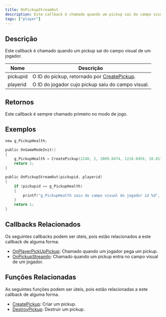 ```yaml
---
title: OnPickupStreamOut
description: Este callback é chamado quando um pickup sai do campo visual de um jogador.
tags: ["player"]
---
```


<VersionWarn name='callback' version='omp v1.1.0.2612' />

## Descrição

Este callback é chamado quando um pickup sai do campo visual de um jogador.

| Nome     | Descrição                                                                |
|----------|--------------------------------------------------------------------------|
| pickupid | O ID do pickup, retornado por [CreatePickup](../functions/CreatePickup). |
| playerid | O ID do jogador cujo pickup saiu do campo visual.                        |

## Retornos

Este callback é sempre chamado primeiro no modo de jogo.

## Exemplos

```c
new g_PickupHealth;

public OnGameModeInit()
{
    g_PickupHealth = CreatePickup(1240, 2, 2009.8474, 1218.0459, 10.8175);
    return 1;
}

public OnPickupStreamOut(pickupid, playerid)
{
    if (pickupid == g_PickupHealth)
    {
        printf("g_PickupHealth saiu do campo visual do jogador id %d", playerid);
    }
    return 1;
}
```

## Callbacks Relacionados

Os seguintes callbacks podem ser úteis, pois estão relacionados a este callback de alguma forma.

- [OnPlayerPickUpPickup](OnPlayerPickUpPickup): Chamado quando um jogador pega um pickup.
- [OnPickupStreamIn](OnPickupStreamIn): Chamado quando um pickup entra no campo visual de um jogador.

## Funções Relacionadas

As seguintes funções podem ser úteis, pois estão relacionadas a este callback de alguma forma.

- [CreatePickup](../functions/CreatePickup): Criar um pickup.
- [DestroyPickup](../functions/DestroyPickup): Destruir um pickup.